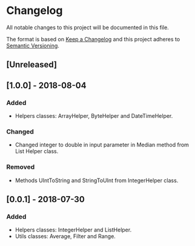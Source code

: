 # Changelog
All notable changes to this project will be documented in this file.

The format is based on [Keep a Changelog](http://keepachangelog.com/en/1.0.0/)
and this project adheres to [Semantic Versioning](http://semver.org/spec/v2.0.0.html).

## [Unreleased]

## [1.0.0] - 2018-08-04
### Added
- Helpers classes: ArrayHelper, ByteHelper and DateTimeHelper.

### Changed
- Changed integer to double in input parameter in Median method from List Helper class.

### Removed
- Methods UIntToString and StringToUInt from IntegerHelper class.

## [0.0.1] - 2018-07-30
### Added
- Helpers classes: IntegerHelper and ListHelper.
- Utils classes: Average, Filter and Range.
